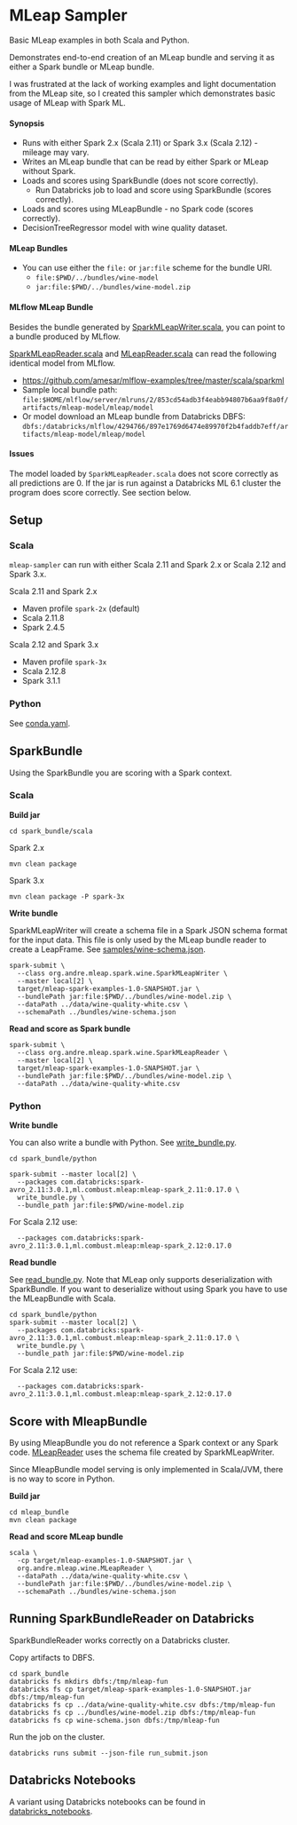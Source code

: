 # MLeap Sampler

Basic MLeap examples in both Scala and Python.

Demonstrates end-to-end creation of an MLeap bundle and serving it as either a Spark bundle or MLeap bundle.

I was frustrated at the lack of working examples and light documentation from the MLeap site, so I created this sampler which demonstrates basic usage of MLeap with Spark ML.

#### Synopsis
* Runs with either Spark 2.x (Scala 2.11) or Spark 3.x (Scala 2.12) - mileage may vary.
* Writes an MLeap bundle that can be read by either Spark or MLeap without Spark.
* Loads and scores using SparkBundle (does not score correctly).
  * Run Databricks job to load and score using SparkBundle (scores correctly).
* Loads and scores using MLeapBundle - no Spark code (scores correctly).
* DecisionTreeRegressor model with wine quality dataset.

#### MLeap Bundles
* You can use either the `file:` or `jar:file` scheme for the bundle URI.
  * `file:$PWD/../bundles/wine-model`
  * `jar:file:$PWD/../bundles/wine-model.zip`

#### MLflow MLeap Bundle

Besides the bundle generated by [SparkMLeapWriter.scala](spark_bundle/scala/src/main/scala/org/andre/mleap/spark/wine/SparkMLeapWriter.scala),
you can point to a bundle produced by MLflow.

[SparkMLeapReader.scala](spark_bundle/scala/src/main/scala/org/andre/mleap/spark/wine/SparkMLReader.scala) and [MLeapReader.scala](mleap_bundle/src/main/scala/org/andre/mleap/wine/MLeapReader.scala) can read the following identical model from MLflow.
  * https://github.com/amesar/mlflow-examples/tree/master/scala/sparkml
  * Sample local bundle path: `file:$HOME/mlflow/server/mlruns/2/853cd54adb3f4eabb94807b6aa9f8a0f/artifacts/mleap-model/mleap/model`
  * Or model download an MLeap bundle from Databricks DBFS: `dbfs:/databricks/mlflow/4294766/897e1769d6474e89970f2b4faddb7eff/artifacts/mleap-model/mleap/model`

#### Issues

The model loaded by `SparkMLeapReader.scala` does not score correctly as all predictions are 0.
If the jar is run against a Databricks ML 6.1 cluster the program does score correctly. See section below.

## Setup

### Scala

`mleap-sampler` can run with either Scala 2.11 and Spark 2.x or Scala 2.12 and Spark 3.x.

Scala 2.11 and Spark 2.x
* Maven profile `spark-2x` (default)
* Scala 2.11.8
* Spark 2.4.5

Scala 2.12 and Spark 3.x
* Maven profile `spark-3x`
* Scala 2.12.8
* Spark 3.1.1 

### Python

See [conda.yaml](conda.yaml).

## SparkBundle

Using the SparkBundle you are scoring with a Spark context.

### Scala

**Build jar**

`cd spark_bundle/scala`

Spark 2.x
```
mvn clean package
```
Spark 3.x
```
mvn clean package -P spark-3x
```

**Write bundle**

SparkMLeapWriter will create a schema file in a Spark JSON schema format for the input data.
This file is only used by the MLeap bundle reader to create a LeapFrame.
See [samples/wine-schema.json](samples/wine-schema.json).

```
spark-submit \
  --class org.andre.mleap.spark.wine.SparkMLeapWriter \
  --master local[2] \
  target/mleap-spark-examples-1.0-SNAPSHOT.jar \
  --bundlePath jar:file:$PWD/../bundles/wine-model.zip \
  --dataPath ../data/wine-quality-white.csv \
  --schemaPath ../bundles/wine-schema.json
```

**Read and score as Spark bundle**
```
spark-submit \
  --class org.andre.mleap.spark.wine.SparkMLeapReader \
  --master local[2] \
  target/mleap-spark-examples-1.0-SNAPSHOT.jar \
  --bundlePath jar:file:$PWD/../bundles/wine-model.zip \
  --dataPath ../data/wine-quality-white.csv
```

### Python

**Write bundle**

You can also write a bundle with Python. See [write_bundle.py](spark_bundle/python/write_bundle.py).
```
cd spark_bundle/python

spark-submit --master local[2] \
  --packages com.databricks:spark-avro_2.11:3.0.1,ml.combust.mleap:mleap-spark_2.11:0.17.0 \
  write_bundle.py \
  --bundle_path jar:file:$PWD/wine-model.zip
```

For Scala 2.12 use:
```
  --packages com.databricks:spark-avro_2.11:3.0.1,ml.combust.mleap:mleap-spark_2.12:0.17.0 
```

**Read bundle**

See [read_bundle.py](spark_bundle/python/read_bundle.py).
Note that MLeap only supports deserialization with SparkBundle.
If you want to deserialize without using Spark you have to use the MLeapBundle with Scala.
```
cd spark_bundle/python
spark-submit --master local[2] \
  --packages com.databricks:spark-avro_2.11:3.0.1,ml.combust.mleap:mleap-spark_2.11:0.17.0 \
  write_bundle.py \
  --bundle_path jar:file:$PWD/wine-model.zip
```
For Scala 2.12 use:
```
  --packages com.databricks:spark-avro_2.11:3.0.1,ml.combust.mleap:mleap-spark_2.12:0.17.0 
```

## Score with MleapBundle

By using MleapBundle you do not reference a Spark context or any Spark code.
[MLeapReader](mleap_bundle/src/main/scala/org/andre/mleap/wine/MLeapReader.scala)  uses the schema file created by SparkMLeapWriter.

Since MleapBundle model serving is only implemented in Scala/JVM, there is no way to score in Python.

**Build jar**

```
cd mleap_bundle
mvn clean package
```

**Read and score MLeap bundle**
```
scala \
  -cp target/mleap-examples-1.0-SNAPSHOT.jar \
  org.andre.mleap.wine.MLeapReader \
  --dataPath ../data/wine-quality-white.csv \
  --bundlePath jar:file:$PWD/../bundles/wine-model.zip \
  --schemaPath ../bundles/wine-schema.json
```


## Running SparkBundleReader on Databricks

SparkBundleReader works correctly on a Databricks cluster.

Copy artifacts to DBFS.
```
cd spark_bundle
databricks fs mkdirs dbfs:/tmp/mleap-fun
databricks fs cp target/mleap-spark-examples-1.0-SNAPSHOT.jar dbfs:/tmp/mleap-fun
databricks fs cp ../data/wine-quality-white.csv dbfs:/tmp/mleap-fun
databricks fs cp ../bundles/wine-model.zip dbfs:/tmp/mleap-fun
databricks fs cp wine-schema.json dbfs:/tmp/mleap-fun
```

Run the job on the cluster.
```
databricks runs submit --json-file run_submit.json
```

## Databricks Notebooks

A variant using Databricks notebooks can be found in [databricks_notebooks](databricks_notebooks).
